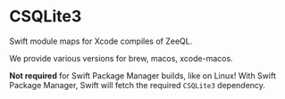 # CSQLite3

Swift module maps for Xcode compiles of ZeeQL.

We provide various versions for brew, macos, xcode-macos.

**Not required** for Swift Package Manager builds, like on Linux! With Swift
Package Manager, Swift will fetch the required `CSQLite3` dependency.

